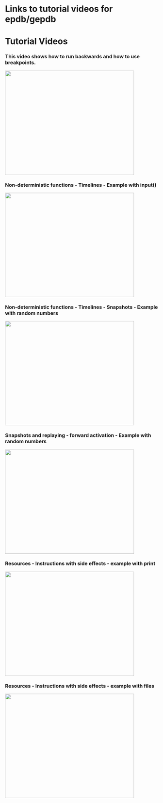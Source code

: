 # Links to tutorial videos for epdb/gepdb

# Tutorial Videos #

### This video shows how to run backwards and how to use breakpoints. ###

<a href='http://www.youtube.com/watch?feature=player_embedded&v=cPA5AbWBg1Q' target='_blank'><img src='http://img.youtube.com/vi/cPA5AbWBg1Q/0.jpg' width='425' height=344 /></a>

### Non-deterministic functions - Timelines - Example with input() ###

<a href='http://www.youtube.com/watch?feature=player_embedded&v=TFZOrH1FhuU' target='_blank'><img src='http://img.youtube.com/vi/TFZOrH1FhuU/0.jpg' width='425' height=344 /></a>

### Non-deterministic functions - Timelines - Snapshots - Example with random numbers ###

<a href='http://www.youtube.com/watch?feature=player_embedded&v=CqLq9cVJtuI' target='_blank'><img src='http://img.youtube.com/vi/CqLq9cVJtuI/0.jpg' width='425' height=344 /></a>

### Snapshots and replaying - forward activation - Example with random numbers ###

<a href='http://www.youtube.com/watch?feature=player_embedded&v=V2VkOEtFppU' target='_blank'><img src='http://img.youtube.com/vi/V2VkOEtFppU/0.jpg' width='425' height=344 /></a>

### Resources - Instructions with side effects - example with print ###

<a href='http://www.youtube.com/watch?feature=player_embedded&v=oTQuJTUxD3w' target='_blank'><img src='http://img.youtube.com/vi/oTQuJTUxD3w/0.jpg' width='425' height=344 /></a>

### Resources - Instructions with side effects - example with files ###

<a href='http://www.youtube.com/watch?feature=player_embedded&v=AZ5fFRv_grU' target='_blank'><img src='http://img.youtube.com/vi/AZ5fFRv_grU/0.jpg' width='425' height=344 /></a>